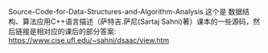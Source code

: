 Source-Code-for-Data-Structures-and-Algorithm-Analysis
这个是 数据结构、算法应用C++语言描述（萨特吉.萨尼(Sartaj Sahni)著）课本的一些源码，然后链接是相对应的课后的部分答案:
https://www.cise.ufl.edu/~sahni/dsaac/view.htm
